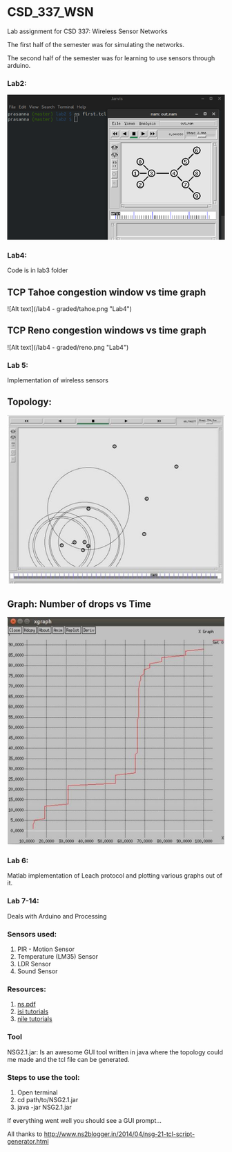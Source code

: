 # CSD_337_WSN
Lab assignment for CSD 337: Wireless Sensor Networks

The first half of the semester was for simulating the networks. 

The second half of the semester was for learning to use sensors through arduino.

### Lab2:

![Alt text](/lab2/WSN_lab2.png "Lab2")

### Lab4:
Code is in lab3 folder

## TCP Tahoe congestion window vs time graph

![Alt text](/lab4 - graded/tahoe.png "Lab4")

## TCP Reno congestion windows vs time graph

![Alt text](/lab4 - graded/reno.png "Lab4")

### Lab 5:
Implementation of wireless sensors
## Topology:
![Alt text](/lab5/Topology.JPG "Lab5")
## Graph: Number of drops vs Time
![Alt text](/lab5/graph.JPG "Lab5")

### Lab 6:
Matlab implementation of Leach protocol and plotting various graphs out of it.

### Lab 7-14:
Deals with Arduino and Processing

### Sensors used:
1. PIR - Motion Sensor
2. Temperature (LM35) Sensor
3. LDR Sensor
4. Sound Sensor

### Resources:
1. <a href = "/ns.pdf">ns.pdf</a>
2. <a href = "http://www.isi.edu/nsnam/ns/tutorial/index.html"> isi tutorials</a>
3. <a href = "http://nile.wpi.edu/NS/">nile tutorials </a>

### Tool
NSG2.1.jar: Is an awesome GUI tool written in java where the topology could me made and the tcl file can be generated.

### Steps to use the tool:
1. Open terminal
2. cd path/to/NSG2.1.jar
3. java -jar NSG2.1.jar

If everything went well you should see a GUI prompt...

All thanks to http://www.ns2blogger.in/2014/04/nsg-21-tcl-script-generator.html
